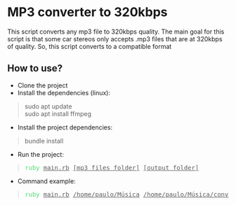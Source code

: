 # MP3 converter to 320kbps

This script converts any mp3 file to 320kbps quality.
The main goal for this script is that some car stereos only accepts .mp3 files that are at 320kbps of quality.
So, this script converts to a compatible format


## How to use?

- Clone the project
- Install the dependencies (linux):
> sudo apt update                                             
> sudo apt install ffmpeg
- Install the project dependencies:
> bundle install
- Run the project:
> <pre><font color="#42E66C">ruby</font> <u style="text-decoration-style:single">main.rb</u> <u style="text-decoration-style:single">[mp3 files folder]</u> <u style="text-decoration-style:single">[output folder]</u></pre>
- Command example:
> <pre><font color="#42E66C">ruby</font> <u style="text-decoration-style:single">main.rb</u> <u style="text-decoration-style:single">/home/paulo/Música</u> <u style="text-decoration-style:single">/home/paulo/Música/converted</u></pre>
